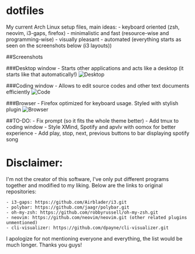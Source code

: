 dotfiles
=========

My current Arch Linux setup files, main ideas:
	- keyboard oriented (zsh, neovim, i3-gaps, firefox)
	- minimalistic and fast (resource-wise and programming-wise)
	- visually pleasant
	- automated (everything starts as seen on the screenshots below (i3 layouts))

##Screenshots

###Desktop window
	- Starts other applications and acts like a desktop (it starts like that automatically!)
![Desktop](https://github.com/vyzyv/dotfiles/raw/master/screenshots/main.png?raw=true "Desktop")

###Coding window
	- Allows to edit source codes and other text documents efficiently
![Code](https://github.com/vyzyv/dotfiles/raw/master/screenshots/code.png?raw=true "Code")

###Browser
	- Firefox optimized for keyboard usage. Styled with stylish plugin
![Browser](https://github.com/vyzyv/dotfiles/raw/master/screenshots/firefox.png?raw=true "Browser")

##TO-DO:
	- Fix prompt (so it fits the whole theme better)
	- Add tmux to coding window
	- Style XMind, Spotify and apvlv with oomox for better experience
	- Add play, stop, next, previous buttons to bar displaying spotify song

Disclaimer:
=========

I'm not the creator of this software, I've only put different programs together and modified to my liking.
Below are the links to original repositories:

	- i3-gaps: https://github.com/Airblader/i3.git
	- polybar: https://github.com/jaagr/polybar.git
	- oh-my-zsh: https://github.com/robbyrussell/oh-my-zsh.git
	- neovim: https://github.com/neovim/neovim.git (other related plugins unmentioned)
	- cli-visualizer: https://github.com/dpayne/cli-visualizer.git

I apologize for not mentioning everyone and everything, the list would be much longer.
Thanks you guys!
